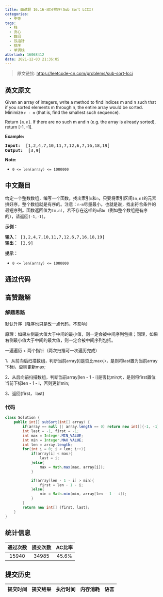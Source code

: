 ```yaml
---
title: 面试题 16.16-部分排序(Sub Sort LCCI)
categories:
  - 中等
tags:
  - 栈
  - 贪心
  - 数组
  - 双指针
  - 排序
  - 单调栈
abbrlink: 16068412
date: 2021-12-03 21:36:05
---
```


> 原文链接: https://leetcode-cn.com/problems/sub-sort-lcci


## 英文原文
<div><p>Given an array of integers, write a method to find indices m and n such that if you sorted&nbsp;elements m through n, the entire array would be sorted. Minimize <code>n - m</code> (that is, find the smallest such sequence).</p>

<p>Return <code>[m,n]</code>. If there are no such m and n (e.g. the array is already sorted), return [-1, -1].</p>

<p><strong>Example: </strong></p>

<pre>
<strong>Input: </strong> [1,2,4,7,10,11,7,12,6,7,16,18,19]
<strong>Output: </strong> [3,9]
</pre>

<p><strong>Note: </strong></p>

<ul>
	<li><code>0 &lt;= len(array) &lt;= 1000000</code></li>
</ul>
</div>

## 中文题目
<div><p>给定一个整数数组，编写一个函数，找出索引<code>m</code>和<code>n</code>，只要将索引区间<code>[m,n]</code>的元素排好序，整个数组就是有序的。注意：<code>n-m</code>尽量最小，也就是说，找出符合条件的最短序列。函数返回值为<code>[m,n]</code>，若不存在这样的<code>m</code>和<code>n</code>（例如整个数组是有序的），请返回<code>[-1,-1]</code>。</p>
<p><strong>示例：</strong></p>
<pre><strong>输入：</strong> [1,2,4,7,10,11,7,12,6,7,16,18,19]
<strong>输出：</strong> [3,9]
</pre>
<p><strong>提示：</strong></p>
<ul>
<li><code>0 <= len(array) <= 1000000</code></li>
</ul>
</div>

## 通过代码
<RecoDemo>
</RecoDemo>


## 高赞题解
### 解题思路

默认升序（降序也只是改一点代码，不影响）

原理：如果左侧最大值大于中间的最小值，则一定会被中间序列包括；同理，如果右侧最小值大于中间的最大值，则一定会被中间序列包括。

一遍遍历 + 两个指针（两次扫描可一次遍历完成）

1、从前向后扫描数组，判断当前array[i]是否比max小，是则将last置为当前array下标i，否则更新max;

2、从后向前扫描数组，判断当前array[len - 1 - i]是否比min大，是则将first置位当前下标len - 1 - i，否则更新min;

3、返回{first， last}


### 代码

```java
class Solution {
    public int[] subSort(int[] array) {
        if(array == null || array.length == 0) return new int[]{-1, -1};
        int last = -1, first = -1;
        int max = Integer.MIN_VALUE;
        int min = Integer.MAX_VALUE;
        int len = array.length;
        for(int i = 0; i < len; i++){
            if(array[i] < max){
                last = i;
            }else{
                max = Math.max(max, array[i]);
            }

            if(array[len - 1 - i] > min){
                first = len - 1 - i;
            }else{
                min = Math.min(min, array[len - 1 - i]);
            }
        }
        return new int[] {first, last};
    }
}
```

## 统计信息
| 通过次数 | 提交次数 | AC比率 |
| :------: | :------: | :------: |
|    15940    |    34985    |   45.6%   |

## 提交历史
| 提交时间 | 提交结果 | 执行时间 |  内存消耗  | 语言 |
| :------: | :------: | :------: | :--------: | :--------: |
